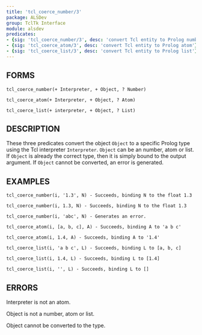 ```yaml
---
title: 'tcl_coerce_number/3'
package: ALSDev
group: TclTk Interface
module: alsdev
predicates:
- {sig: 'tcl_coerce_number/3', desc: 'convert Tcl entity to Prolog number'}
- {sig: 'tcl_coerce_atom/3', desc: 'convert Tcl entity to Prolog atom'}
- {sig: 'tcl_coerce_list/3', desc: 'convert Tcl entity to Prolog list'}
---
```


## FORMS

```
tcl_coerce_number(+ Interpreter, + Object, ? Number)

tcl_coerce_atom(+ Interpreter, + Object, ? Atom)

tcl_coerce_list(+ interpreter, + Object, ? List)
```

## DESCRIPTION

These three predicates convert the object `Object` to a specific Prolog type using the Tcl interpreter `Interpreter`. `Object` can be an number, atom or list. If `Object` is already the correct type, then it is simply bound to the output argument. If `Object` cannot be converted, an error is generated.


## EXAMPLES

```
tcl_coerce_number(i, '1.3', N) - Succeeds, binding N to the float 1.3

tcl_coerce_number(i, 1.3, N) - Succeeds, binding N to the float 1.3

tcl_coerce_number(i, 'abc', N) - Generates an error.

tcl_coerce_atom(i, [a, b, c], A) - Succeeds, binding A to 'a b c'

tcl_coerce_atom(i, 1.4, A) - Succeeds, binding A to '1.4'

tcl_coerce_list(i, 'a b c', L) - Succeeds, binding L to [a, b, c]

tcl_coerce_list(i, 1.4, L) - Succeeds, binding L to [1.4]

tcl_coerce_list(i, '', L) - Succeeds, binding L to []
```

## ERRORS

Interpreter is not an atom.

Object is not a number, atom or list.

Object cannot be converted to the type.
